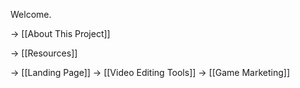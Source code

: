 Welcome.

-> [[About This Project]]

-> [[Resources]]

-> [[Landing Page]]
-> [[Video Editing Tools]]
-> [[Game Marketing]]